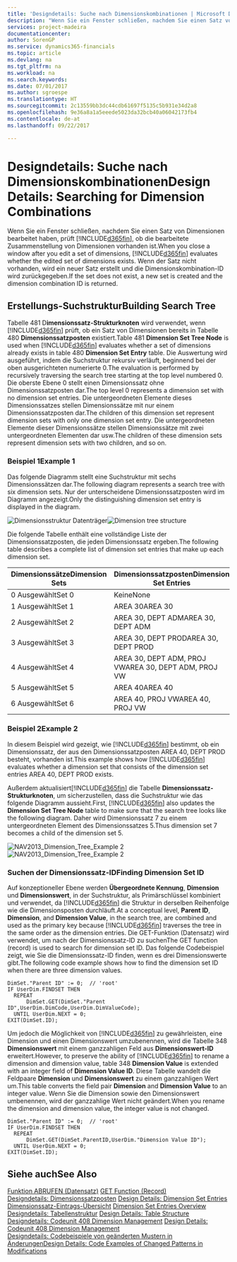 ```yaml
---
title: 'Designdetails: Suche nach Dimensionskombinationen | Microsoft Docs'
description: "Wenn Sie ein Fenster schließen, nachdem Sie einen Satz von Dimensionen bearbeitet haben, prüft [!INCLUDE[d365fin](includes/d365fin_md.md)] , ob die bearbeitete Zusammenstellung von Dimensionen vorhanden ist. Wenn der Satz nicht vorhanden, wird ein neuer Satz erstellt und die Dimensionskombination-ID wird zurückgegeben."
services: project-madeira
documentationcenter: 
author: SorenGP
ms.service: dynamics365-financials
ms.topic: article
ms.devlang: na
ms.tgt_pltfrm: na
ms.workload: na
ms.search.keywords: 
ms.date: 07/01/2017
ms.author: sgroespe
ms.translationtype: HT
ms.sourcegitcommit: 2c13559bb3dc44cdb61697f5135c5b931e34d2a8
ms.openlocfilehash: 9e36a8a1a5eeede5023da32bcb40a06042173fb4
ms.contentlocale: de-at
ms.lasthandoff: 09/22/2017

---
```

# <a name="design-details-searching-for-dimension-combinations"></a><span data-ttu-id="ecf9e-104">Designdetails: Suche nach Dimensionskombinationen</span><span class="sxs-lookup"><span data-stu-id="ecf9e-104">Design Details: Searching for Dimension Combinations</span></span>
<span data-ttu-id="ecf9e-105">Wenn Sie ein Fenster schließen, nachdem Sie einen Satz von Dimensionen bearbeitet haben, prüft [!INCLUDE[d365fin](includes/d365fin_md.md)], ob die bearbeitete Zusammenstellung von Dimensionen vorhanden ist.</span><span class="sxs-lookup"><span data-stu-id="ecf9e-105">When you close a window after you edit a set of dimensions, [!INCLUDE[d365fin](includes/d365fin_md.md)] evaluates whether the edited set of dimensions exists.</span></span> <span data-ttu-id="ecf9e-106">Wenn der Satz nicht vorhanden, wird ein neuer Satz erstellt und die Dimensionskombination-ID wird zurückgegeben.</span><span class="sxs-lookup"><span data-stu-id="ecf9e-106">If the set does not exist, a new set is created and the dimension combination ID is returned.</span></span>  

## <a name="building-search-tree"></a><span data-ttu-id="ecf9e-107">Erstellungs-Suchstruktur</span><span class="sxs-lookup"><span data-stu-id="ecf9e-107">Building Search Tree</span></span>  
 <span data-ttu-id="ecf9e-108">Tabelle 481 D**imensionssatz-Strukturknoten** wird verwendet, wenn [!INCLUDE[d365fin](includes/d365fin_md.md)] prüft, ob ein Satz von Dimensionen bereits in Tabelle 480 **Dimensionssatzposten** existiert.</span><span class="sxs-lookup"><span data-stu-id="ecf9e-108">Table 481 **Dimension Set Tree Node** is used when [!INCLUDE[d365fin](includes/d365fin_md.md)] evaluates whether a set of dimensions already exists in table 480 **Dimension Set Entry** table.</span></span> <span data-ttu-id="ecf9e-109">Die Auswertung wird ausgeführt, indem die Suchstruktur rekursiv verläuft, beginnend bei der oben ausgerichteten numerierte 0.</span><span class="sxs-lookup"><span data-stu-id="ecf9e-109">The evaluation is performed by recursively traversing the search tree starting at the top level numbered 0.</span></span> <span data-ttu-id="ecf9e-110">Die oberste Ebene 0 stellt einen Dimensionssatz ohne Dimensionssatzposten dar.</span><span class="sxs-lookup"><span data-stu-id="ecf9e-110">The top level 0 represents a dimension set with no dimension set entries.</span></span> <span data-ttu-id="ecf9e-111">Die untergeordneten Elemente dieses Dimensionssatzes stellen Dimensionssätze mit nur einem Dimensionssatzposten dar.</span><span class="sxs-lookup"><span data-stu-id="ecf9e-111">The children of this dimension set represent dimension sets with only one dimension set entry.</span></span> <span data-ttu-id="ecf9e-112">Die untergeordneten Elemente dieser Dimensionssätze stellen Dimensionssätze mit zwei untergeordneten Elementen dar usw.</span><span class="sxs-lookup"><span data-stu-id="ecf9e-112">The children of these dimension sets represent dimension sets with two children, and so on.</span></span>  

### <a name="example-1"></a><span data-ttu-id="ecf9e-113">Beispiel 1</span><span class="sxs-lookup"><span data-stu-id="ecf9e-113">Example 1</span></span>  
 <span data-ttu-id="ecf9e-114">Das folgende Diagramm stellt eine Suchstruktur mit sechs Dimensionssätzen dar.</span><span class="sxs-lookup"><span data-stu-id="ecf9e-114">The following diagram represents a search tree with six dimension sets.</span></span> <span data-ttu-id="ecf9e-115">Nur der unterscheidene Dimensionssatzposten wird im Diagramm angezeigt.</span><span class="sxs-lookup"><span data-stu-id="ecf9e-115">Only the distinguishing dimension set entry is displayed in the diagram.</span></span>  

 <span data-ttu-id="ecf9e-116">![Dimensionsstruktur Datenträger](media/nav2013_dimension_tree.png "NAV2013_Dimension_Tree")</span><span class="sxs-lookup"><span data-stu-id="ecf9e-116">![Dimension tree structure](media/nav2013_dimension_tree.png "NAV2013_Dimension_Tree")</span></span>  

 <span data-ttu-id="ecf9e-117">Die folgende Tabelle enthält eine vollständige Liste der Dimensionssatzposten, die jeden Dimensionssatz ergeben.</span><span class="sxs-lookup"><span data-stu-id="ecf9e-117">The following table describes a complete list of dimension set entries that make up each dimension set.</span></span>  

|<span data-ttu-id="ecf9e-118">Dimensionssätze</span><span class="sxs-lookup"><span data-stu-id="ecf9e-118">Dimension Sets</span></span>|<span data-ttu-id="ecf9e-119">Dimensionssatzposten</span><span class="sxs-lookup"><span data-stu-id="ecf9e-119">Dimension Set Entries</span></span>|  
|--------------------|---------------------------|  
|<span data-ttu-id="ecf9e-120">0 Ausgewählt</span><span class="sxs-lookup"><span data-stu-id="ecf9e-120">Set 0</span></span>|<span data-ttu-id="ecf9e-121">Keine</span><span class="sxs-lookup"><span data-stu-id="ecf9e-121">None</span></span>|  
|<span data-ttu-id="ecf9e-122">1 Ausgewählt</span><span class="sxs-lookup"><span data-stu-id="ecf9e-122">Set 1</span></span>|<span data-ttu-id="ecf9e-123">AREA 30</span><span class="sxs-lookup"><span data-stu-id="ecf9e-123">AREA 30</span></span>|  
|<span data-ttu-id="ecf9e-124">2 Ausgewählt</span><span class="sxs-lookup"><span data-stu-id="ecf9e-124">Set 2</span></span>|<span data-ttu-id="ecf9e-125">AREA 30, DEPT ADM</span><span class="sxs-lookup"><span data-stu-id="ecf9e-125">AREA 30, DEPT ADM</span></span>|  
|<span data-ttu-id="ecf9e-126">3 Ausgewählt</span><span class="sxs-lookup"><span data-stu-id="ecf9e-126">Set 3</span></span>|<span data-ttu-id="ecf9e-127">AREA 30, DEPT PROD</span><span class="sxs-lookup"><span data-stu-id="ecf9e-127">AREA 30, DEPT PROD</span></span>|  
|<span data-ttu-id="ecf9e-128">4 Ausgewählt</span><span class="sxs-lookup"><span data-stu-id="ecf9e-128">Set 4</span></span>|<span data-ttu-id="ecf9e-129">AREA 30, DEPT ADM, PROJ VW</span><span class="sxs-lookup"><span data-stu-id="ecf9e-129">AREA 30, DEPT ADM, PROJ VW</span></span>|  
|<span data-ttu-id="ecf9e-130">5 Ausgewählt</span><span class="sxs-lookup"><span data-stu-id="ecf9e-130">Set 5</span></span>|<span data-ttu-id="ecf9e-131">AREA 40</span><span class="sxs-lookup"><span data-stu-id="ecf9e-131">AREA 40</span></span>|  
|<span data-ttu-id="ecf9e-132">6 Ausgewählt</span><span class="sxs-lookup"><span data-stu-id="ecf9e-132">Set 6</span></span>|<span data-ttu-id="ecf9e-133">AREA 40, PROJ VW</span><span class="sxs-lookup"><span data-stu-id="ecf9e-133">AREA 40, PROJ VW</span></span>|  

### <a name="example-2"></a><span data-ttu-id="ecf9e-134">Beispiel 2</span><span class="sxs-lookup"><span data-stu-id="ecf9e-134">Example 2</span></span>  
 <span data-ttu-id="ecf9e-135">In diesem Beispiel wird gezeigt, wie [!INCLUDE[d365fin](includes/d365fin_md.md)] bestimmt, ob ein Dimensionssatz, der aus den Dimensionssatzposten AREA 40, DEPT PROD besteht, vorhanden ist.</span><span class="sxs-lookup"><span data-stu-id="ecf9e-135">This example shows how [!INCLUDE[d365fin](includes/d365fin_md.md)] evaluates whether a dimension set that consists of the dimension set entries AREA 40, DEPT PROD exists.</span></span>  

 <span data-ttu-id="ecf9e-136">Außerdem aktualisiert[!INCLUDE[d365fin](includes/d365fin_md.md)] die Tabelle **Dimensionssatz-Strukturknoten**, um sicherzustellen, dass die Suchstruktur wie das folgende Diagramm aussieht.</span><span class="sxs-lookup"><span data-stu-id="ecf9e-136">First, [!INCLUDE[d365fin](includes/d365fin_md.md)] also updates the **Dimension Set Tree Node** table to make sure that the search tree looks like the following diagram.</span></span> <span data-ttu-id="ecf9e-137">Daher wird Dimensionssatz 7 zu einem untergeordneten Element des Dimensionssatzes 5.</span><span class="sxs-lookup"><span data-stu-id="ecf9e-137">Thus dimension set 7 becomes a child of the dimension set 5.</span></span>  

 <span data-ttu-id="ecf9e-138">![NAV2013&#95;Dimension&#95;Tree&#95;Example 2](media/nav2013_dimension_tree_example2.png "NAV2013_Dimension_Tree_Example2")</span><span class="sxs-lookup"><span data-stu-id="ecf9e-138">![NAV2013&#95;Dimension&#95;Tree&#95;Example 2](media/nav2013_dimension_tree_example2.png "NAV2013_Dimension_Tree_Example2")</span></span>  

### <a name="finding-dimension-set-id"></a><span data-ttu-id="ecf9e-139">Suchen der Dimensionssatz-ID</span><span class="sxs-lookup"><span data-stu-id="ecf9e-139">Finding Dimension Set ID</span></span>  
 <span data-ttu-id="ecf9e-140">Auf konzeptioneller Ebene werden **Übergeordnete Kennung**, **Dimension** und **Dimensionswert**, in der Suchstruktur, als Primärschlüssel kombiniert und verwendet, da [!INCLUDE[d365fin](includes/d365fin_md.md)] die Struktur in derselben Reihenfolge wie die Dimensionsposten durchläuft.</span><span class="sxs-lookup"><span data-stu-id="ecf9e-140">At a conceptual level, **Parent ID**, **Dimension**, and **Dimension Value**, in the search tree, are combined and used as the primary key because [!INCLUDE[d365fin](includes/d365fin_md.md)] traverses the tree in the same order as the dimension entries.</span></span> <span data-ttu-id="ecf9e-141">Die GET-Funktion (Datensatz) wird verwendet, um nach der Dimensionssatz-ID zu suchen</span><span class="sxs-lookup"><span data-stu-id="ecf9e-141">The GET function (record) is used to search for dimension set ID.</span></span> <span data-ttu-id="ecf9e-142">Das folgende Codebeispiel zeigt, wie Sie die Dimensionssatz-ID finden, wenn es drei Dimensionswerte gibt.</span><span class="sxs-lookup"><span data-stu-id="ecf9e-142">The following code example shows how to find the dimension set ID when there are three dimension values.</span></span>  

```  
DimSet."Parent ID" := 0;  // 'root'  
IF UserDim.FINDSET THEN  
  REPEAT  
      DimSet.GET(DimSet."Parent ID",UserDim.DimCode,UserDim.DimValueCode);  
  UNTIL UserDim.NEXT = 0;  
EXIT(DimSet.ID);  

```  

 <span data-ttu-id="ecf9e-143">Um jedoch die Möglichkeit von [!INCLUDE[d365fin](includes/d365fin_md.md)] zu gewährleisten, eine Dimension und einen Dimensionswert umzubenennen, wird die Tabelle 348 **Dimensionswert** mit einem ganzzahligen Feld aus **Dimensionswert-ID** erweitert.</span><span class="sxs-lookup"><span data-stu-id="ecf9e-143">However, to preserve the ability of [!INCLUDE[d365fin](includes/d365fin_md.md)] to rename a dimension and dimension value, table 348 **Dimension Value** is extended with an integer field of **Dimension Value ID**.</span></span> <span data-ttu-id="ecf9e-144">Diese Tabelle wandelt die Feldpaare **Dimension** und **Dimensionswert** zu einem ganzzahligen Wert um.</span><span class="sxs-lookup"><span data-stu-id="ecf9e-144">This table converts the field pair **Dimension** and **Dimension Value** to an integer value.</span></span> <span data-ttu-id="ecf9e-145">Wenn Sie die Dimension sowie den Dimensionswert umbenennen, wird der ganzzahlige Wert nicht geändert.</span><span class="sxs-lookup"><span data-stu-id="ecf9e-145">When you rename the dimension and dimension value, the integer value is not changed.</span></span>  

```  
DimSet."Parent ID" := 0;  // 'root'  
IF UserDim.FINDSET THEN  
  REPEAT  
      DimSet.GET(DimSet.ParentID,UserDim."Dimension Value ID");  
  UNTIL UserDim.NEXT = 0;  
EXIT(DimSet.ID);  

```  

## <a name="see-also"></a><span data-ttu-id="ecf9e-146">Siehe auch</span><span class="sxs-lookup"><span data-stu-id="ecf9e-146">See Also</span></span>  
 <span data-ttu-id="ecf9e-147">[Funktion ABRUFEN (Datensatz)](https://msdn.microsoft.com/en-us/library/dd301056.aspx)  </span><span class="sxs-lookup"><span data-stu-id="ecf9e-147">[GET Function (Record)](https://msdn.microsoft.com/en-us/library/dd301056.aspx)  </span></span>  
 <span data-ttu-id="ecf9e-148">[Designdetails: Dimensionssatzposten](design-details-dimension-set-entries.md) </span><span class="sxs-lookup"><span data-stu-id="ecf9e-148">[Design Details: Dimension Set Entries](design-details-dimension-set-entries.md) </span></span>  
 <span data-ttu-id="ecf9e-149">[Dimensionssatz-Eintrags-Übersicht](design-details-dimension-set-entries-overview.md) </span><span class="sxs-lookup"><span data-stu-id="ecf9e-149">[Dimension Set Entries Overview](design-details-dimension-set-entries-overview.md) </span></span>  
 <span data-ttu-id="ecf9e-150">[Designdetails: Tabellenstruktur](design-details-table-structure.md) </span><span class="sxs-lookup"><span data-stu-id="ecf9e-150">[Design Details: Table Structure](design-details-table-structure.md) </span></span>  
 <span data-ttu-id="ecf9e-151">[Designdetails: Codeunit 408 Dimension Management](design-details-codeunit-408-dimension-management.md) </span><span class="sxs-lookup"><span data-stu-id="ecf9e-151">[Design Details: Codeunit 408 Dimension Management](design-details-codeunit-408-dimension-management.md) </span></span>  
 [<span data-ttu-id="ecf9e-152">Designdetails: Codebeispiele von geänderten Mustern in Änderungen</span><span class="sxs-lookup"><span data-stu-id="ecf9e-152">Design Details: Code Examples of Changed Patterns in Modifications</span></span>](design-details-code-examples-of-changed-patterns-in-modifications.md)

